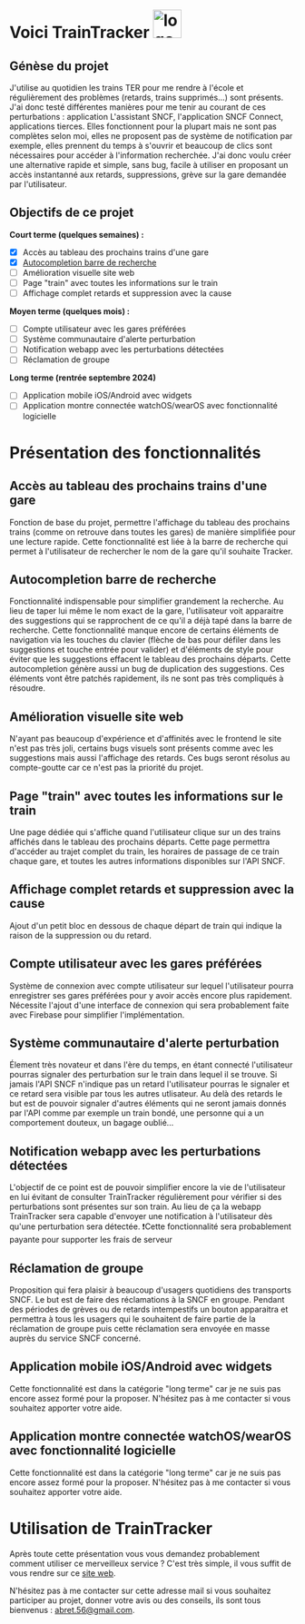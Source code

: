 # Voici TrainTracker <img src="./logo.png" alt="logo TrainTracker" width="50"/>

## Génèse du projet
J'utilise au quotidien les trains TER pour me rendre à l'école et régulièrement des problèmes (retards, trains supprimés...) sont présents. J'ai donc testé différentes manières pour me tenir au courant de ces perturbations : application L'assistant SNCF, l'application SNCF Connect, applications tierces. Elles fonctionnent pour la plupart mais ne sont pas complètes selon moi, elles ne proposent pas de système de notification par exemple, elles prennent du temps à s'ouvrir et beaucoup de clics sont nécessaires pour accéder à l'information recherchée. J'ai donc voulu créer une alternative rapide et simple, sans bug, facile à utiliser en proposant un accès instantanné aux retards, suppressions, grève sur la gare demandée par l'utilisateur.

## Objectifs de ce projet
**Court terme (quelques semaines) :**
 - [x] Accès au tableau des prochains trains d'une gare
 - [x] [Autocompletion barre de recherche](./#autocompletion-barre-de-recherche)
 - [ ] Amélioration visuelle site web
 - [ ] Page "train" avec toutes les informations sur le train
 - [ ] Affichage complet retards et suppression avec la cause
 
**Moyen terme (quelques mois) :**
 - [ ] Compte utilisateur avec les gares préférées
 - [ ] Système communautaire d'alerte perturbation
 - [ ] Notification webapp avec les perturbations détectées
 - [ ] Réclamation de groupe
 
 **Long terme (rentrée septembre 2024)**
 
 - [ ] Application mobile iOS/Android avec widgets
 - [ ] Application montre connectée watchOS/wearOS avec fonctionnalité logicielle

# Présentation des fonctionnalités

## Accès au tableau des prochains trains d'une gare
Fonction de base du projet, permettre l'affichage du tableau des prochains trains (comme on retrouve dans toutes les gares) de manière simplifiée pour une lecture rapide. Cette fonctionnalité est liée à la barre de recherche qui permet à l'utilisateur de rechercher le nom de la gare qu'il souhaite Tracker.

## Autocompletion barre de recherche
Fonctionnalité indispensable pour simplifier grandement la recherche. Au lieu de taper lui même le nom exact de la gare, l'utilisateur voit apparaitre des suggestions qui se rapprochent de ce qu'il a déjà tapé dans la barre de recherche. Cette fonctionnalité manque encore de certains éléments de navigation via les touches du clavier (flèche de bas pour défiler dans les suggestions et touche entrée pour valider) et d'éléments de style pour éviter que les suggestions effacent le tableau des prochains départs. Cette autocompletion génère aussi un bug de duplication des suggestions. Ces éléments vont être patchés rapidement, ils ne sont pas très compliqués à résoudre.

## Amélioration visuelle site web
N'ayant pas beaucoup d'expérience et d'affinités avec le frontend le site n'est pas très joli, certains bugs visuels sont présents comme avec les suggestions mais aussi l'affichage des retards. Ces bugs seront résolus au compte-goutte car ce n'est pas la priorité du projet.

## Page "train" avec toutes les informations sur le train
Une page dédiée qui s'affiche quand l'utilisateur clique sur un des trains affichés dans le tableau des prochains départs. Cette page permettra d'accéder au trajet complet du train, les horaires de passage de ce train chaque gare, et toutes les autres informations disponibles sur l'API SNCF.

## Affichage complet retards et suppression avec la cause
Ajout d'un petit bloc en dessous de chaque départ de train qui indique la raison de la suppression ou du retard.

## Compte utilisateur avec les gares préférées
Système de connexion avec compte utilisateur sur lequel l'utilisateur pourra enregistrer ses gares préférées pour y avoir accès encore plus rapidement. Nécessite l'ajout d'une interface de connexion qui sera probablement faite avec Firebase pour simplifier l'implémentation.

## Système communautaire d'alerte perturbation
Élement très novateur et dans l'ère du temps, en étant connecté l'utilisateur pourras signaler des perturbation sur le train dans lequel il se trouve. Si jamais l'API SNCF n'indique pas un retard l'utilisateur pourras le signaler et ce retard sera visible par tous les autres utlisateur. Au delà des retards le but est de pouvoir signaler d'autres éléments qui ne seront jamais donnés par l'API comme par exemple un train bondé, une personne qui a un comportement douteux, un bagage oublié...

## Notification webapp avec les perturbations détectées
L'objectif de ce point est de pouvoir simplifier encore la vie de l'utilisateur en lui évitant de consulter TrainTracker régulièrement pour vérifier si des perturbations sont présentes sur son train. Au lieu de ça la webapp TrainTracker sera capable d'envoyer une notification à l'utilisateur dès qu'une perturbation sera détectée. 
❗Cette fonctionnalité sera probablement payante pour supporter les frais de serveur

## Réclamation de groupe
Proposition qui fera plaisir à beaucoup d'usagers quotidiens des transports SNCF. Le but est de faire des réclamations à la SNCF en groupe. Pendant des périodes de grèves ou de retards intempestifs un bouton apparaitra et permettra à tous les usagers qui le souhaitent de faire partie de la réclamation de groupe puis cette réclamation sera envoyée en masse auprès du service SNCF concerné.

## Application mobile iOS/Android avec widgets
Cette fonctionnalité est dans la catégorie "long terme" car je ne suis pas encore assez formé pour la proposer. N'hésitez pas à me contacter si vous souhaitez apporter votre aide.

## Application montre connectée watchOS/wearOS avec fonctionnalité logicielle
Cette fonctionnalité est dans la catégorie "long terme" car je ne suis pas encore assez formé pour la proposer. N'hésitez pas à me contacter si vous souhaitez apporter votre aide.

# Utilisation de TrainTracker

Après toute cette présentation vous vous demandez probablement comment utiliser ce merveilleux service ? C'est très simple, il vous suffit de vous rendre sur ce [site web](https://arthurbret.github.io/Train-tracker/).

N'hésitez pas à me contacter sur cette adresse mail si vous souhaitez participer au projet, donner votre avis ou des conseils, ils sont tous bienvenus : abret.56@gmail.com.